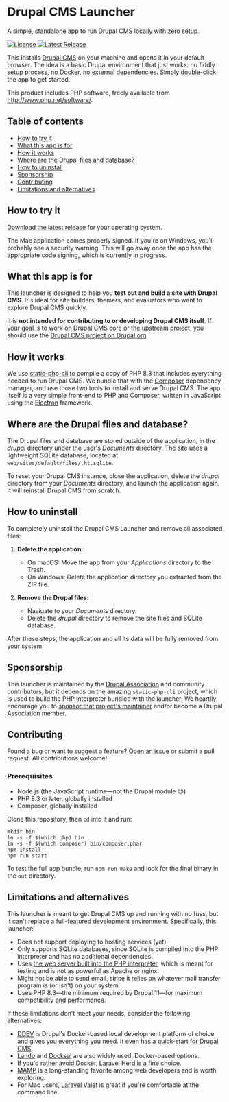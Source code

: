 # Drupal CMS Launcher

A simple, standalone app to run Drupal CMS locally with zero setup.

[![License](https://img.shields.io/github/license/drupal/cms-launcher)](LICENSE)
[![Latest Release](https://img.shields.io/github/v/tag/drupal/cms-launcher
)](https://github.com/drupal/cms-launcher/releases)

This installs [Drupal CMS](https://new.drupal.org/drupal-cms) on your machine and opens it in your default browser. The idea is a basic Drupal environment that just works: no fiddly setup process, no Docker, no external dependencies. Simply double-click the app to get started.

This product includes PHP software, freely available from <http://www.php.net/software/>.

## Table of contents

- [How to try it](#how-to-try-it)
- [What this app is for](#what-this-app-is-for)
- [How it works](#how-it-works)
- [Where are the Drupal files and database?](#where-are-the-drupal-files-and-database)
- [How to uninstall](#how-to-uninstall)
- [Sponsorship](#sponsorship)
- [Contributing](#contributing)
- [Limitations and alternatives](#limitations-and-alternatives)

## How to try it

[Download the latest release](https://github.com/drupal/cms-launcher/releases) for your operating system.

The Mac application comes properly signed. If you're on Windows, you'll probably see a security warning. This will go away once the app has the appropriate code signing, which is currently in progress.

## What this app is for

This launcher is designed to help you **test out and build a site with Drupal CMS**. It's ideal for site builders, themers, and evaluators who want to explore Drupal CMS quickly. 

It is **not intended for contributing to or developing Drupal CMS itself**. If your goal is to work on Drupal CMS core or the upstream project, you should use the [Drupal CMS project on Drupal.org](https://www.drupal.org/project/drupal_cms).

## How it works

We use [static-php-cli](https://static-php.dev/) to compile a copy of PHP 8.3 that includes everything needed to run Drupal CMS. We bundle that with the [Composer](https://getcomposer.org/) dependency manager, and use those two tools to install and serve Drupal CMS. The app itself is a very simple front-end to PHP and Composer, written in JavaScript using the [Electron](https://www.electronjs.org/) framework.

## Where are the Drupal files and database?

The Drupal files and database are stored outside of the application, in the _drupal_ directory under the user's _Documents_ directory. The site uses a lightweight SQLite database, located at `web/sites/default/files/.ht.sqlite`.

To reset your Drupal CMS instance, close the application, delete the _drupal_ directory from your _Documents_ directory, and launch the application again. It will reinstall Drupal CMS from scratch.

## How to uninstall

To completely uninstall the Drupal CMS Launcher and remove all associated files:

1. **Delete the application:**
   - On macOS: Move the app from your _Applications_ directory to the Trash.
   - On Windows: Delete the application directory you extracted from the ZIP file.

2. **Remove the Drupal files:**
   - Navigate to your _Documents_ directory.
   - Delete the _drupal_ directory to remove the site files and SQLite database.

After these steps, the application and all its data will be fully removed from your system.

## Sponsorship

This launcher is maintained by the [Drupal Association](https://www.drupal.org/association) and community contributors, but it depends on the amazing `static-php-cli` project, which is used to build the PHP interpreter bundled with the launcher. We heartily encourage you to [sponsor that project's maintainer](https://github.com/sponsors/crazywhalecc) and/or become a Drupal Association member.

## Contributing

Found a bug or want to suggest a feature? [Open an issue](https://github.com/drupal/cms-launcher/issues) or submit a pull request. All contributions welcome!

### Prerequisites

* Node.js (the JavaScript runtime—not the Drupal module 😉)
* PHP 8.3 or later, globally installed
* Composer, globally installed

Clone this repository, then `cd` into it and run:

```shell
mkdir bin
ln -s -f $(which php) bin
ln -s -f $(which composer) bin/composer.phar
npm install
npm run start
```

To test the full app bundle, run `npm run make` and look for the final binary in the `out` directory.

## Limitations and alternatives

This launcher is meant to get Drupal CMS up and running with no fuss, but it can't replace a full-featured development environment. Specifically, this launcher:

* Does not support deploying to hosting services (yet).
* Only supports SQLite databases, since SQLite is compiled into the PHP interpreter and has no additional dependencies.
* Uses [the web server built into the PHP interpreter](https://www.php.net/manual/en/features.commandline.webserver.php), which is meant for testing and is not as powerful as Apache or nginx.
* Might not be able to send email, since it relies on whatever mail transfer program is (or isn't) on your system.
* Uses PHP 8.3—the minimum required by Drupal 11—for maximum compatibility and performance.

If these limitations don’t meet your needs, consider the following alternatives:

* [DDEV](https://ddev.com) is Drupal's Docker-based local development platform of choice and gives you everything you need. It even has [a quick-start for Drupal CMS](https://ddev.readthedocs.io/en/stable/users/quickstart/#drupal-drupal-cms).
* [Lando](https://lando.dev/) and [Docksal](https://docksal.io/) are also widely used, Docker-based options.
* If you'd rather avoid Docker, [Laravel Herd](https://herd.laravel.com/) is a fine choice.
* [MAMP](http://mamp.info/) is a long-standing favorite among web developers and is worth exploring.
* For Mac users, [Laravel Valet](https://laravel.com/docs/11.x/valet) is great if you're comfortable at the command line.
